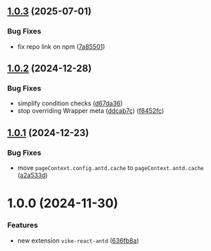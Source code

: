 ## [1.0.3](https://github.com/vikejs/vike-react/compare/vike-react-antd@1.0.2...vike-react-antd@1.0.3) (2025-07-01)


### Bug Fixes

* fix repo link on npm ([7a85501](https://github.com/vikejs/vike-react/commit/7a85501148774c871a342881cbe9f06678378754))



## [1.0.2](https://github.com/vikejs/vike-react/compare/vike-react-antd@1.0.1...vike-react-antd@1.0.2) (2024-12-28)


### Bug Fixes

* simplify condition checks ([d67da36](https://github.com/vikejs/vike-react/commit/d67da3646e13f0b4c7493ff8c193e50c6f5ca15e))
* stop overriding Wrapper meta ([ddcab7c](https://github.com/vikejs/vike-react/commit/ddcab7c21742b3701909b3698dca21b89c3dfebc)) ([f8452fc](https://github.com/vikejs/vike-react/commit/f8452fc1d3750693b5fd1556da64fceec930e21c))



## [1.0.1](https://github.com/vikejs/vike-react/compare/vike-react-antd@1.0.0...vike-react-antd@1.0.1) (2024-12-23)


### Bug Fixes

* move `pageContext.config.antd.cache` to `pageContext.antd.cache` ([a2a533d](https://github.com/vikejs/vike-react/commit/a2a533dab959897c213770d019942b46438a517c))



# 1.0.0 (2024-11-30)


### Features

* new extension `vike-react-antd` ([636fb8a](https://github.com/vikejs/vike-react/commit/636fb8ad6abfadf485f647cb68ea7f77ede216cf))



